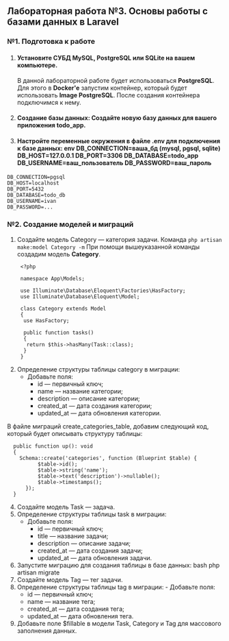 ## Лабораторная работа №3. Основы работы с базами данных в Laravel

### №1. Подготовка к работе
1. #### Установите СУБД MySQL, PostgreSQL или SQLite на вашем компьютере.
   В данной лабораторной работе будет использоваться **PostgreSQL**. Для этого в **Docker'e** запустим контейнер, который будет использовать **Image PostgreSQL**. После создания контейнера подключимся к нему.  
2. #### Создание базы данных: Создайте новую базу данных для вашего приложения todo_app.
3. #### Настройте переменные окружения в файле .env для подключения к базе данных: env DB_CONNECTION=ваша_бд (mysql, pgsql, sqlite) DB_HOST=127.0.0.1 DB_PORT=3306 DB_DATABASE=todo_app DB_USERNAME=ваш_пользователь DB_PASSWORD=ваш_пароль
```blade
DB_CONNECTION=pgsql
DB_HOST=localhost
DB_PORT=5432
DB_DATABASE=todo_db
DB_USERNAME=ivan
DB_PASSWORD=...
```

### №2. Создание моделей и миграций
  1. Создайте модель Category — категория задачи. Команда `php artisan make:model Category -m`
     При помощи вышеуказанной команды создадим модель **Category**.
     ```blade
      <?php

      namespace App\Models;

      use Illuminate\Database\Eloquent\Factories\HasFactory;
      use Illuminate\Database\Eloquent\Model;

      class Category extends Model
      {
       use HasFactory;

       public function tasks()
       {
        return $this->hasMany(Task::class);
       }
      }

       ```
  3. Определение структуры таблицы category в миграции:
     - Добавьте поля:
        - id — первичный ключ;
        - name — название категории;
        - description — описание категории;
        - created_at — дата создания категории;
        - updated_at — дата обновления категории.
  
  В файле миграций create_categories_table, добавим следующий код, который будет описывать структуру таблицы:
  ```blade
    public function up(): void
    {
      Schema::create('categories', function (Blueprint $table) {
            $table->id();
            $table->string('name');
            $table->text('description')->nullable();
            $table->timestamps();
        });
    }
  ```
  4. Создайте модель Task — задача.
  5. Определение структуры таблицы task в миграции:
     - Добавьте поля:
        - id — первичный ключ;
        - title — название задачи;
        - description — описание задачи;
        - created_at — дата создания задачи;
        - updated_at — дата обновления задачи.
  6. Запустите миграцию для создания таблицы в базе данных: bash php artisan migrate
  7. Создайте модель Tag — тег задачи.
  8. Определение структуры таблицы tag в миграции:
    - Добавьте поля:
        - id — первичный ключ;
        - name — название тега;
        - created_at — дата создания тега;
        - updated_at — дата обновления тега.
  9. Добавьте поле $fillable в модели Task, Category и Tag для массового заполнения данных.
